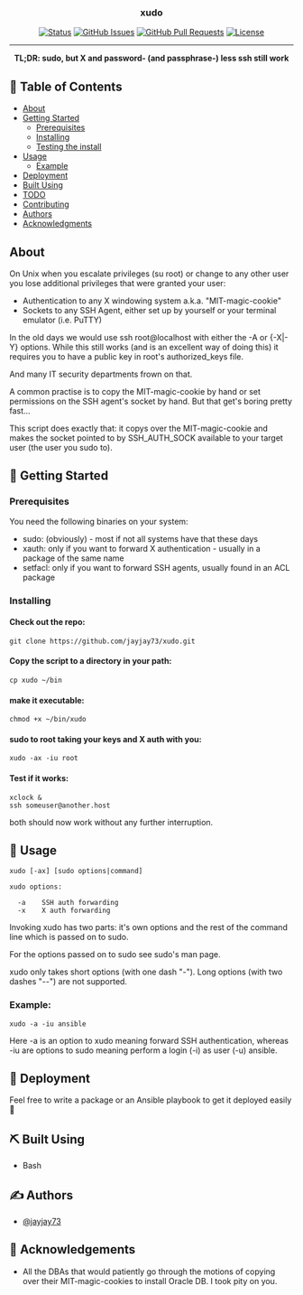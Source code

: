 <h3 align="center">xudo</h3>

<div align="center">

[![Status](https://img.shields.io/badge/status-active-success.svg)]()
[![GitHub Issues](https://img.shields.io/github/issues/jayjay73/xudo.svg)](https://github.com/jayjay73/xudo/issues)
[![GitHub Pull Requests](https://img.shields.io/github/issues-pr/jayjay73/xudo.svg)](https://github.com/jayjay73/xudo/pulls)
[![License](https://img.shields.io/badge/license-MIT-blue.svg)](/LICENSE)

</div>

---

<p align="center"><b>TL;DR: sudo, but X and password- (and passphrase-) less ssh still work</b>
</p>

## 📝 Table of Contents

- [About](#about)
- [Getting Started](#getting_started)
  - [Prerequisites](#prerequisites)
  - [Installing](#installing)
  - [Testing the install](#test_install)
- [Usage](#usage)
  - [Example](#example)
- [Deployment](#deployment)
- [Built Using](#built_using)
- [TODO](../TODO.md)
- [Contributing](../CONTRIBUTING.md)
- [Authors](#authors)
- [Acknowledgments](#acknowledgement)

## About <a name = "about"></a>

On Unix when you escalate privileges (su root) or change to any other user you lose additional privileges that were granted your user:

- Authentication to any X windowing system a.k.a. "MIT-magic-cookie"
- Sockets to any SSH Agent, either set up by yourself or your terminal emulator (i.e. PuTTY)

In the old days we would use ssh root@localhost with either the -A or {-X|-Y} options. While this still works (and is an excellent way of doing this) it requires you to have a public key in root's authorized_keys file.

And many IT security departments frown on that.

A common practise is to copy the MIT-magic-cookie by hand or set permissions on the SSH agent's socket by hand. But that get's boring pretty fast...

This script does exactly that: it copys over the MIT-magic-cookie and makes the socket pointed to by SSH_AUTH_SOCK available to your target user (the user you sudo to).


## 🏁 Getting Started <a name = "getting_started"></a>

### Prerequisites <a name="prerequisites"></a>

You need the following binaries on your system:

- sudo: (obviously) - most if not all systems have that these days
- xauth: only if you want to forward X authentication - usually in a package of the same name
- setfacl: only if you want to forward SSH agents, usually found in an ACL package 

### Installing <a name="installing"></a>

#### Check out the repo:
```
git clone https://github.com/jayjay73/xudo.git
```
#### Copy the script to a directory in your path:
```
cp xudo ~/bin
```
#### make it executable:
```
chmod +x ~/bin/xudo
```
#### sudo to root taking your keys and X auth with you:
```
xudo -ax -iu root
```
#### Test if it works: <a name="test_install"></a>
```
xclock &
ssh someuser@another.host
```
both should now work without any further interruption.


## 🎈 Usage <a name="usage"></a>

```
xudo [-ax] [sudo options|command]

xudo options:

  -a    SSH auth forwarding
  -x    X auth forwarding
``` 

Invoking xudo has two parts: it's own options and the rest of the command line which is passed on to sudo.

For the options passed on to sudo see sudo's man page.

xudo only takes short options (with one dash "-"). Long options (with two dashes "--") are not supported.

### Example: <a name="example"></a>
```
xudo -a -iu ansible
```

Here -a is an option to xudo meaning forward SSH authentication, whereas -iu are options to sudo meaning perform a login (-i) as user (-u) ansible.

## 🚀 Deployment <a name = "deployment"></a>

Feel free to write a package or an Ansible playbook to get it deployed easily 🙂

## ⛏️ Built Using <a name = "built_using"></a>

- Bash

## ✍️ Authors <a name = "authors"></a>

- [@jayjay73](https://github.com/jayjay73)


## 🎉 Acknowledgements <a name = "acknowledgement"></a>

- All the DBAs that would patiently go through the motions of copying over their MIT-magic-cookies to install Oracle DB. I took pity on you.